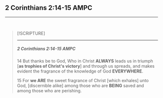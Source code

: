 ## 2 Corinthians 2:14-15 AMPC
---
<br />

> [!SCRIPTURE]  
>  
> --- 
> <h5>2 Corinthians 2:14-15 AMPC</h5>
> 
> 14 But thanks be to God, Who in Christ **ALWAYS** leads us in triumph [**as trophies of Christ's victory**] and through us spreads, and makes evident the fragrance of the knowledge of God **EVERYWHERE**.
>
> 15 For **we ARE** the sweet fragrance of Christ [which exhales] unto God, [discernible alike] among those who are **BEING** saved and among those who are perishing.

